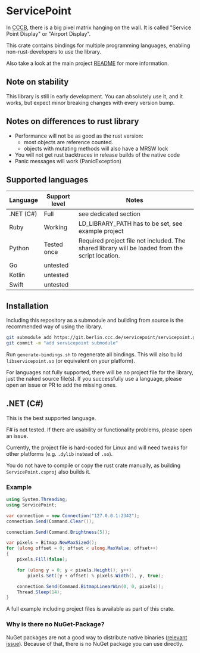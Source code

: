 # ServicePoint

In [CCCB](https://berlin.ccc.de/), there is a big pixel matrix hanging on the wall. It is called  "Service Point
Display" or "Airport Display".

This crate contains bindings for multiple programming languages, enabling non-rust-developers to use the library.

Also take a look at the main project [README](https://git.berlin.ccc.de/servicepoint/servicepoint/src/branch/main/README.md) for more
information.

## Note on stability

This library is still in early development.
You can absolutely use it, and it works, but expect minor breaking changes with every version bump.

## Notes on differences to rust library

- Performance will not be as good as the rust version:
    - most objects are reference counted.
    - objects with mutating methods will also have a MRSW lock
- You will not get rust backtraces in release builds of the native code
- Panic messages will work (PanicException)

## Supported languages

| Language  | Support level | Notes                                                                                           |
|-----------|---------------|-------------------------------------------------------------------------------------------------|
| .NET (C#) | Full          | see dedicated section                                                                           |
| Ruby      | Working       | LD_LIBRARY_PATH has to be set, see example project                                              |
| Python    | Tested once   | Required project file not included. The shared library will be loaded from the script location. |
| Go        | untested      |                                                                                                 |
| Kotlin    | untested      |                                                                                                 |
| Swift     | untested      |                                                                                                 |

## Installation

Including this repository as a submodule and building from source is the recommended way of using the library.

```bash
git submodule add https://git.berlin.ccc.de/servicepoint/servicepoint.git
git commit -m "add servicepoint submodule"
```

Run `generate-bindings.sh` to regenerate all bindings. This will also build `libservicepoint.so` (or equivalent on your
platform).

For languages not fully supported, there will be no project file for the library, just the naked source file(s).
If you successfully use a language, please open an issue or PR to add the missing ones.

## .NET (C#)

This is the best supported language.

F# is not tested. If there are usability or functionality problems, please open an issue.

Currently, the project file is hard-coded for Linux and will need tweaks for other platforms (e.g. `.dylib` instead of `.so`).

You do not have to compile or copy the rust crate manually, as building `ServicePoint.csproj` also builds it.

### Example

```csharp
using System.Threading;
using ServicePoint;

var connection = new Connection("127.0.0.1:2342");
connection.Send(Command.Clear());

connection.Send(Command.Brightness(5));

var pixels = Bitmap.NewMaxSized();
for (ulong offset = 0; offset < ulong.MaxValue; offset++)
{
    pixels.Fill(false);

    for (ulong y = 0; y < pixels.Height(); y++)
        pixels.Set((y + offset) % pixels.Width(), y, true);

    connection.Send(Command.BitmapLinearWin(0, 0, pixels));
    Thread.Sleep(14);
}
```

A full example including project files is available as part of this crate.

### Why is there no NuGet-Package?

NuGet packages are not a good way to distribute native
binaries ([relevant issue](https://github.com/dotnet/sdk/issues/33845)).
Because of that, there is no NuGet package you can use directly.
